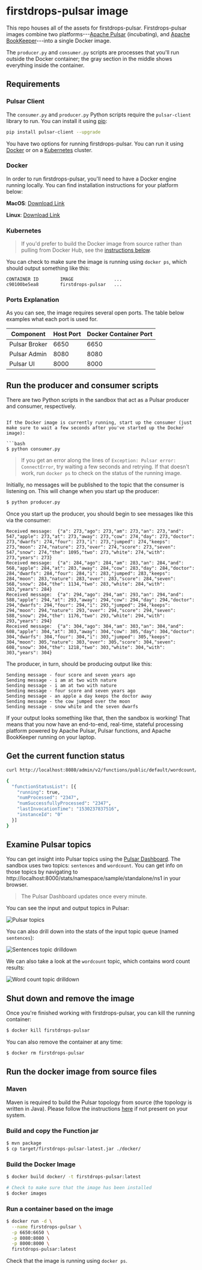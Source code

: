 # firstdrops-pulsar image

This repo houses all of the assets for firstdrops-pulsar. Firstdrops-pulsar images combine two platforms---[Apache Pulsar](https://pulsar.incubator.apache.org) (incubating), and [Apache BookKeeper](https://bookkeeper.apache.org)---into a single Docker image.

The `producer.py` and `consumer.py` scripts are processes that you'll run outside the Docker container; the gray section in the middle shows everything inside the container.

## Requirements

### Pulsar Client

The `consumer.py` and `producer.py` Python scripts require the `pulsar-client` library to run. You can install it using [pip](https://pip.pypa.io/en/stable/installing/):

```bash
pip install pulsar-client --upgrade
```

You have two options for running firstdrops-pulsar. You can run it using [Docker](#docker) or on a [Kubernetes](#kubernetes) cluster.

### Docker

In order to run firstdrops-pulsar, you'll need to have a Docker engine running locally. You can find installation instructions for your platform below:

**MacOS**: [Download Link](https://docs.docker.com/docker-for-mac/install/)

**Linux**: [Download Link](https://docs.docker.com/engine/installation/linux/docker-ce/ubuntu/)

### Kubernetes

> If you'd prefer to build the Docker image from source rather than pulling from Docker Hub, see the [instructions below](#run-the-sandbox-image-from-source-files).

You can check to make sure the image is running using `docker ps`, which should output something like this:

```
CONTAINER ID        IMAGE               ...                                                                                              
c90100be5ea8        firstdrops-pulsar   ...
```


### Ports Explanation

As you can see, the image requires several open ports. The table below examples what each port is used for.

| Component        | Host Port     | Docker Container Port |
| ---------------- | ------------- | --------------------- |
| Pulsar Broker    | 6650          | 6650                  |
| Pulsar Admin     | 8080          | 8080                  |
| Pulsar UI        | 8000          | 8000                  |

## Run the producer and consumer scripts

There are two Python scripts in the sandbox that act as a Pulsar producer and consumer, respectively.
```

If the Docker image is currently running, start up the consumer (just make sure to wait a few seconds after you've started up the Docker image):

```bash
$ python consumer.py
```

> If you get an error along the lines of `Exception: Pulsar error: ConnectError`, try waiting a few seconds and retrying. If that doesn't work, run `docker ps` to check on the status of the running image.

Initially, no messages will be published to the topic that the consumer is listening on. This will change when you start up the producer:

```bash
$ python producer.py
```

Once you start up the producer, you should begin to see messages like this via the consumer:

```
Received message:  {"a": 273,"ago": 273,"am": 273,"an": 273,"and": 547,"apple": 273,"at": 273,"away": 273,"cow": 274,"day": 273,"doctor": 273,"dwarfs": 274,"four": 273,"i": 273,"jumped": 274,"keeps": 273,"moon": 274,"nature": 273,"over": 274,"score": 273,"seven": 547,"snow": 274,"the": 1095,"two": 273,"white": 274,"with": 273,"years": 273}
Received message:  {"a": 284,"ago": 284,"am": 283,"an": 284,"and": 568,"apple": 284,"at": 283,"away": 284,"cow": 283,"day": 284,"doctor": 284,"dwarfs": 284,"four": 284,"i": 283,"jumped": 283,"keeps": 284,"moon": 283,"nature": 283,"over": 283,"score": 284,"seven": 568,"snow": 284,"the": 1134,"two": 283,"white": 284,"with": 283,"years": 284}
Received message:  {"a": 294,"ago": 294,"am": 293,"an": 294,"and": 588,"apple": 294,"at": 293,"away": 294,"cow": 294,"day": 294,"doctor": 294,"dwarfs": 294,"four": 294,"i": 293,"jumped": 294,"keeps": 294,"moon": 294,"nature": 293,"over": 294,"score": 294,"seven": 588,"snow": 294,"the": 1176,"two": 293,"white": 294,"with": 293,"years": 294}
Received message:  {"a": 304,"ago": 304,"am": 303,"an": 304,"and": 608,"apple": 304,"at": 303,"away": 304,"cow": 305,"day": 304,"doctor": 304,"dwarfs": 304,"four": 304,"i": 303,"jumped": 305,"keeps": 304,"moon": 305,"nature": 303,"over": 305,"score": 304,"seven": 608,"snow": 304,"the": 1218,"two": 303,"white": 304,"with": 303,"years": 304}
```

The producer, in turn, should be producing output like this:

```
Sending message - four score and seven years ago
Sending message - i am at two with nature
Sending message - i am at two with nature
Sending message - four score and seven years ago
Sending message - an apple a day keeps the doctor away
Sending message - the cow jumped over the moon
Sending message - snow white and the seven dwarfs
```

If your output looks something like that, then the sandbox is working! That means that you now have an end-to-end, real-time, stateful processing platform powered by Apache Pulsar, Pulsar functions, and Apache BookKeeper running on your laptop.

## Get the current function status

```bash
curl http://localhost:8080/admin/v2/functions/public/default/wordcount/status

{
  "functionStatusList": [{
    "running": true,
    "numProcessed": "2347",
    "numSuccessfullyProcessed": "2347",
    "lastInvocationTime": "1530237837516",
    "instanceId": "0"
  }]
}
```

## Examine Pulsar topics

You can get insight into Pulsar topics using the [Pulsar Dashboard](http://pulsar.incubator.apache.org/docs/latest/admin/Dashboard/). The sandbox uses two topics: `sentences` and `wordcount`. You can get info on those topics by navigating to http://localhost:8000/stats/namespace/sample/standalone/ns1 in your browser.

> The Pulsar Dashboard updates once every minute.

You can see the input and output topics in Pulsar:

![Pulsar topics](images/BrokerTopics.png)

You can also drill down into the stats of the input topic queue (named `sentences`):

![Sentences topic drilldown](images/SentenceTopicInput.png)

We can also take a look at the `wordcount` topic, which contains word count results:

![Word count topic drilldown](images/WordCountTopicOutput.png)

## Shut down and remove the image

Once you're finished working with firstdrops-pulsar, you can kill the running container:

```bash
$ docker kill firstdrops-pulsar
```

You can also remove the container at any time:

```bash
$ docker rm firstdrops-pulsar
```

## Run the docker image from source files

### Maven

Maven is required to build the Pulsar topology from source (the topology is written in Java). Please follow the instructions [here](https://maven.apache.org/install.html) if not present on your system.


### Build and copy the Function jar

```bash
$ mvn package
$ cp target/firstdrops-pulsar-latest.jar ./docker/
```

### Build the Docker Image

```bash
$ docker build docker/ -t firstdrops-pulsar:latest

# Check to make sure that the image has been installed
$ docker images
```

### Run a container based on the image

```bash
$ docker run -d \
  --name firstdrops-pulsar \
  -p 6650:6650 \
  -p 8080:8080 \
  -p 8000:8000 \
  firstdrops-pulsar:latest
```

Check that the image is running using `docker ps`.
